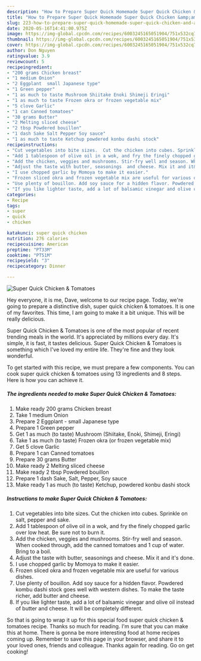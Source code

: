 ```yaml
---
description: "How to Prepare Super Quick Homemade Super Quick Chicken &amp;amp; Tomatoes"
title: "How to Prepare Super Quick Homemade Super Quick Chicken &amp;amp; Tomatoes"
slug: 223-how-to-prepare-super-quick-homemade-super-quick-chicken-and-amp-tomatoes
date: 2020-05-16T14:41:00.975Z
image: https://img-global.cpcdn.com/recipes/6003245165051904/751x532cq70/super-quick-chicken-tomatoes-recipe-main-photo.jpg
thumbnail: https://img-global.cpcdn.com/recipes/6003245165051904/751x532cq70/super-quick-chicken-tomatoes-recipe-main-photo.jpg
cover: https://img-global.cpcdn.com/recipes/6003245165051904/751x532cq70/super-quick-chicken-tomatoes-recipe-main-photo.jpg
author: Don Nguyen
ratingvalue: 3.9
reviewcount: 5
recipeingredient:
- "200 grams Chicken breast"
- "1 medium Onion"
- "2 Eggplant  small Japanese type"
- "1 Green pepper"
- "1 as much to taste Mushroom Shiitake Enoki Shimeji Eringi"
- "1 as much to taste Frozen okra or frozen vegetable mix"
- "5 clove Garlic"
- "1 can Canned tomatoes"
- "30 grams Butter"
- "2 Melting sliced cheese"
- "2 tbsp Powdered bouillon"
- "1 dash Sake Salt Pepper Soy sauce"
- "1 as much to taste Ketchup powdered konbu dashi stock"
recipeinstructions:
- "Cut vegetables into bite sizes.  Cut the chicken into cubes. Sprinkle on salt, pepper and sake."
- "Add 1 tablespoon of olive oil in a wok, and fry the finely chopped garlic over low heat.  Be sure not to burn it."
- "Add the chicken, veggies and mushrooms. Stir-fry well and season. When cooked through, add the canned tomatoes and 1 cup of water. Bring to a boil."
- "Adjust the taste with butter, seasonings  and cheese. Mix it and it&#39;s done."
- "I use chopped garlic by Momoya to make it easier."
- "Frozen sliced okra and frozen vegetable mix are useful for various dishes."
- "Use plenty of bouillon. Add soy sauce for a hidden flavor. Powdered kombu dashi stock goes well with western dishes. To make the taste richer, add butter and cheese."
- "If you like lighter taste, add a lot of balsamic vinegar and olive oil instead of butter and cheese.  It will be completely different."
categories:
- Recipe
tags:
- super
- quick
- chicken

katakunci: super quick chicken 
nutrition: 276 calories
recipecuisine: American
preptime: "PT33M"
cooktime: "PT51M"
recipeyield: "3"
recipecategory: Dinner

---
```



![Super Quick Chicken &amp; Tomatoes](https://img-global.cpcdn.com/recipes/6003245165051904/751x532cq70/super-quick-chicken-tomatoes-recipe-main-photo.jpg)

Hey everyone, it is me, Dave, welcome to our recipe page. Today, we're going to prepare a distinctive dish, super quick chicken &amp; tomatoes. It is one of my favorites. This time, I am going to make it a bit unique. This will be really delicious.

Super Quick Chicken &amp; Tomatoes is one of the most popular of recent trending meals in the world. It's appreciated by millions every day. It's simple, it is fast, it tastes delicious. Super Quick Chicken &amp; Tomatoes is something which I've loved my entire life. They're fine and they look wonderful.




To get started with this recipe, we must prepare a few components. You can cook super quick chicken &amp; tomatoes using 13 ingredients and 8 steps. Here is how you can achieve it.

<!--inarticleads1-->

##### The ingredients needed to make Super Quick Chicken &amp; Tomatoes:

1. Make ready 200 grams Chicken breast
1. Take 1 medium Onion
1. Prepare 2 Eggplant - small Japanese type
1. Prepare 1 Green pepper
1. Get 1 as much (to taste) Mushroom (Shiitake, Enoki, Shimeji, Eringi)
1. Take 1 as much (to taste) Frozen okra (or frozen vegetable mix)
1. Get 5 clove Garlic
1. Prepare 1 can Canned tomatoes
1. Prepare 30 grams Butter
1. Make ready 2 Melting sliced cheese
1. Make ready 2 tbsp Powdered bouillon
1. Prepare 1 dash Sake, Salt, Pepper, Soy sauce
1. Make ready 1 as much (to taste) Ketchup, powdered konbu dashi stock




<!--inarticleads2-->

##### Instructions to make Super Quick Chicken &amp; Tomatoes:

1. Cut vegetables into bite sizes.  Cut the chicken into cubes. Sprinkle on salt, pepper and sake.
1. Add 1 tablespoon of olive oil in a wok, and fry the finely chopped garlic over low heat.  Be sure not to burn it.
1. Add the chicken, veggies and mushrooms. Stir-fry well and season. When cooked through, add the canned tomatoes and 1 cup of water. Bring to a boil.
1. Adjust the taste with butter, seasonings  and cheese. Mix it and it&#39;s done.
1. I use chopped garlic by Momoya to make it easier.
1. Frozen sliced okra and frozen vegetable mix are useful for various dishes.
1. Use plenty of bouillon. Add soy sauce for a hidden flavor. Powdered kombu dashi stock goes well with western dishes. To make the taste richer, add butter and cheese.
1. If you like lighter taste, add a lot of balsamic vinegar and olive oil instead of butter and cheese.  It will be completely different.




So that is going to wrap it up for this special food super quick chicken &amp; tomatoes recipe. Thanks so much for reading. I'm sure that you can make this at home. There is gonna be more interesting food at home recipes coming up. Remember to save this page in your browser, and share it to your loved ones, friends and colleague. Thanks again for reading. Go on get cooking!
